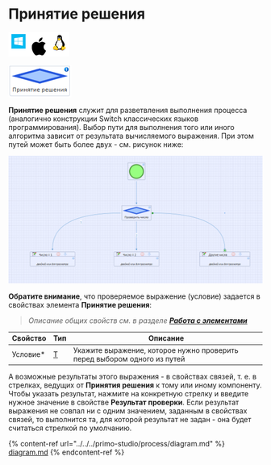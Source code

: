 # Принятие решения

![](<../../../.gitbook/assets/image (100) (1) (1) (1) (1) (1) (1) (10) (223).png>)

![](<../../../.gitbook/assets/image (325).png>)

**Принятие решения** служит для разветвления выполнения процесса (аналогично конструкции Switch классических языков программирования). Выбор пути для выполнения того или иного алгоритма зависит от результата вычисляемого выражения. При этом путей может быть более двух - см. рисунок ниже:

![](<../../../.gitbook/assets/пример принятия решения.png>)

**Обратите внимание**, что проверяемое выражение (условие) задается в свойствах элемента **Принятие решения**:

> *Описание общих свойств см. в разделе [**Работа с элементами**](https://docs.primo-rpa.ru/primo-rpa/primo-studio/process/elements)*

| Свойство  | Тип | Описание              |
| --------- | --- | --------------------- |
| Условие\* | [T](https://learn.microsoft.com/en-us/dotnet/csharp/programming-guide/generics/generic-type-parameters)  | Укажите выражение, которое нужно проверить перед выбором одного из путей |

А возможные результаты этого выражения - в свойствах связей, т. е. в стрелках, ведущих от **Принятия решения** к тому или иному компоненту. Чтобы указать результат, нажмите на конкретную стрелку и введите нужное значение в свойстве **Результат проверки**. 
Если результат выражения не совпал ни с одним значением, заданным в свойствах связей, то выполнится та, для которой результат не задан - она будет считаться стрелкой по умолчанию.


{% content-ref url="../../../primo-studio/process/diagram.md" %}
[diagram.md](../../../primo-studio/process/diagram.md)
{% endcontent-ref %}
